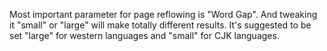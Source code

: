 Most important parameter for page reflowing is "Word Gap". And tweaking it "small" or "large" will make totally different results. It's suggested to be set "large" for western languages and "small" for CJK languages.